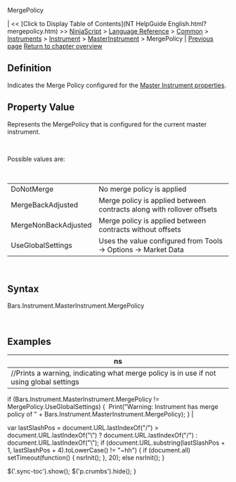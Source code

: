 ﻿










 


MergePolicy







| &lt;&lt; [Click to Display Table of Contents](NT HelpGuide English.html?mergepolicy.htm) &gt;&gt;
 [NinjaScript](ninjascript.htm) &gt; [Language Reference](language_reference_wip.htm) &gt; [Common](common.htm) &gt; [Instruments](instruments_ninjascript.htm) &gt; [Instrument](instrument.htm) &gt; [MasterInstrument](masterinstrument.htm) &gt;
MergePolicy | [Previous page](instrumenttype.htm)
[Return to chapter overview](masterinstrument.htm)










Definition
----------


Indicates the Merge Policy configured for the [Master Instrument properties](editing_instruments.htm).



Property Value
--------------


Represents the MergePolicy that is configured for the current master instrument.


 


Possible values are:


 




|  |  |
| --- | --- |
| DoNotMerge | No merge policy is applied |
| MergeBackAdjusted | Merge policy is applied between contracts along with rollover offsets |
| MergeNonBackAdjusted | Merge policy is applied between contracts without offsets |
| UseGlobalSettings | Uses the value configured from Tools -&gt; Options -&gt; Market Data |



 


Syntax
------


Bars.Instrument.MasterInstrument.MergePolicy


 


Examples
--------




| ns |
| --- |
| //Prints a warning, indicating what merge policy is in use if not using global settings
if (Bars.Instrument.MasterInstrument.MergePolicy != MergePolicy.UseGlobalSettings)
{
 Print("Warning: Instrument has merge policy of " + Bars.Instrument.MasterInstrument.MergePolicy);
} |






 
 var lastSlashPos = document.URL.lastIndexOf("/") &gt; document.URL.lastIndexOf("\\") ? document.URL.lastIndexOf("/") : document.URL.lastIndexOf("\\");
 if (document.URL.substring(lastSlashPos + 1, lastSlashPos + 4).toLowerCase() != "~hh") {
 if (document.all) setTimeout(function() {
 nsrInit();
 }, 20);
 else nsrInit();
 }
 
 
 $('.sync-toc').show();
 $('p.crumbs').hide();
 }
 
 
 



